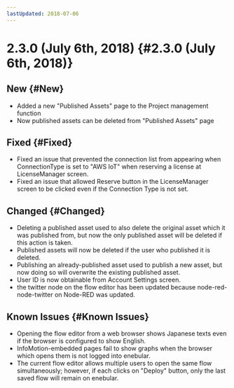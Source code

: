 ```yaml
---
lastUpdated: 2018-07-06
---
```


# 2.3.0 (July 6th, 2018) {#2.3.0 (July 6th, 2018)}

## New {#New}

- Added a new "Published Assets" page to the Project management function
- Now published assets can be deleted from "Published Assets" page

## Fixed {#Fixed}

- Fixed an issue that prevented the connection list from appearing when ConnectionType is set to "AWS IoT" when reserving a license at LicenseManager screen.
- Fixed an issue that allowed Reserve button in the LicenseManager screen to be clicked even if the Connection Type is not set.

## Changed {#Changed}

- Deleting a published asset used to also delete the original asset which it was published from, but now the only published asset will be deleted if this action is taken.
- Published assets will now be deleted if the user who published it is deleted.
- Publishing an already-published asset used to publish a new asset, but now doing so will overwrite the existing published asset.
- User ID is now obtainable from Account Settings screen.
- the twitter node on the flow editor has been updated because node-red-node-twitter on Node-RED was updated.

## Known Issues {#Known Issues}

* Opening the flow editor from a web browser shows Japanese texts even if the browser is configured to show English.
* InfoMotion-embedded pages fail to show graphs when the browser which opens them is not logged into enebular.
* The current flow editor allows multiple users to open the same flow simultaneously; however, if each clicks on "Deploy" button, only the last saved flow will remain on enebular.
